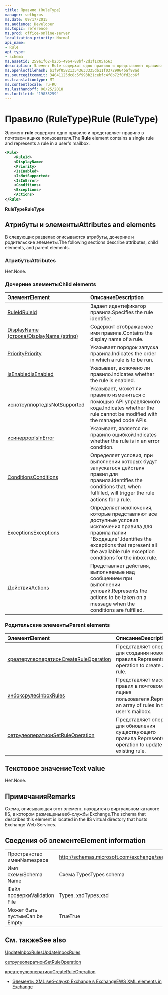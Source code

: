 ```yaml
---
title: Правило (RuleType)
manager: sethgros
ms.date: 09/17/2015
ms.audience: Developer
ms.topic: reference
ms.prod: office-online-server
localization_priority: Normal
api_name:
- Rule
api_type:
- schema
ms.assetid: 259a1f62-b235-4964-88bf-2d1f1c05a563
description: Элемент Rule содержит одно правило и представляет правило в почтовом ящике пользователя.
ms.openlocfilehash: b1f9f058213543633335db11f03729964baf98ad
ms.sourcegitcommit: 34041125dc8c5f993b21cebfc4f8b72f0fd2cb6f
ms.translationtype: MT
ms.contentlocale: ru-RU
ms.lasthandoff: 06/25/2018
ms.locfileid: "19835259"
---
```

# <a name="rule-ruletype"></a><span data-ttu-id="9e371-103">Правило (RuleType)</span><span class="sxs-lookup"><span data-stu-id="9e371-103">Rule (RuleType)</span></span>

<span data-ttu-id="9e371-104">Элемент **rule** содержит одно правило и представляет правило в почтовом ящике пользователя.</span><span class="sxs-lookup"><span data-stu-id="9e371-104">The **Rule** element contains a single rule and represents a rule in a user's mailbox.</span></span> 
  
```XML
<Rule>
    <RuleId>
    <DisplayName>
    <Priority>
    <IsEnabled>
    <IsNotSupported>
    <IsInError>
    <Conditions>
    <Exceptions>
    <Actions>
</Rule>
```

 <span data-ttu-id="9e371-105">**RuleType**</span><span class="sxs-lookup"><span data-stu-id="9e371-105">**RuleType**</span></span>
## <a name="attributes-and-elements"></a><span data-ttu-id="9e371-106">Атрибуты и элементы</span><span class="sxs-lookup"><span data-stu-id="9e371-106">Attributes and elements</span></span>

<span data-ttu-id="9e371-107">В следующих разделах описываются атрибуты, дочерние и родительские элементы.</span><span class="sxs-lookup"><span data-stu-id="9e371-107">The following sections describe attributes, child elements, and parent elements.</span></span>
  
### <a name="attributes"></a><span data-ttu-id="9e371-108">Атрибуты</span><span class="sxs-lookup"><span data-stu-id="9e371-108">Attributes</span></span>

<span data-ttu-id="9e371-109">Нет.</span><span class="sxs-lookup"><span data-stu-id="9e371-109">None.</span></span>
  
### <a name="child-elements"></a><span data-ttu-id="9e371-110">Дочерние элементы</span><span class="sxs-lookup"><span data-stu-id="9e371-110">Child elements</span></span>

|<span data-ttu-id="9e371-111">**Элемент**</span><span class="sxs-lookup"><span data-stu-id="9e371-111">**Element**</span></span>|<span data-ttu-id="9e371-112">**Описание**</span><span class="sxs-lookup"><span data-stu-id="9e371-112">**Description**</span></span>|
|:-----|:-----|
|[<span data-ttu-id="9e371-113">RuleId</span><span class="sxs-lookup"><span data-stu-id="9e371-113">RuleId</span></span>](ruleid.md) <br/> |<span data-ttu-id="9e371-114">Задает идентификатор правила.</span><span class="sxs-lookup"><span data-stu-id="9e371-114">Specifies the rule identifier.</span></span>  <br/> |
|[<span data-ttu-id="9e371-115">DisplayName (строка)</span><span class="sxs-lookup"><span data-stu-id="9e371-115">DisplayName (string)</span></span>](displayname-string.md) <br/> |<span data-ttu-id="9e371-116">Содержит отображаемое имя правила.</span><span class="sxs-lookup"><span data-stu-id="9e371-116">Contains the display name of a rule.</span></span>  <br/> |
|[<span data-ttu-id="9e371-117">Priority</span><span class="sxs-lookup"><span data-stu-id="9e371-117">Priority</span></span>](priority.md) <br/> |<span data-ttu-id="9e371-118">Указывает порядок запуска правила.</span><span class="sxs-lookup"><span data-stu-id="9e371-118">Indicates the order in which a rule is to be run.</span></span>  <br/> |
|[<span data-ttu-id="9e371-119">IsEnabled</span><span class="sxs-lookup"><span data-stu-id="9e371-119">IsEnabled</span></span>](isenabled.md) <br/> |<span data-ttu-id="9e371-120">Указывает, включено ли правило.</span><span class="sxs-lookup"><span data-stu-id="9e371-120">Indicates whether the rule is enabled.</span></span>  <br/> |
|[<span data-ttu-id="9e371-121">иснотсуппортед</span><span class="sxs-lookup"><span data-stu-id="9e371-121">IsNotSupported</span></span>](isnotsupported.md) <br/> |<span data-ttu-id="9e371-122">Указывает, может ли правило измениться с помощью API управляемого кода.</span><span class="sxs-lookup"><span data-stu-id="9e371-122">Indicates whether the rule cannot be modified with the managed code APIs.</span></span>  <br/> |
|[<span data-ttu-id="9e371-123">исинеррор</span><span class="sxs-lookup"><span data-stu-id="9e371-123">IsInError</span></span>](isinerror.md) <br/> |<span data-ttu-id="9e371-124">Указывает, является ли правило ошибкой.</span><span class="sxs-lookup"><span data-stu-id="9e371-124">Indicates whether the rule is in an error condition.</span></span>  <br/> |
|[<span data-ttu-id="9e371-125">Conditions</span><span class="sxs-lookup"><span data-stu-id="9e371-125">Conditions</span></span>](conditions.md) <br/> |<span data-ttu-id="9e371-126">Определяет условия, при выполнении которых будут запускаться действия правил для правила.</span><span class="sxs-lookup"><span data-stu-id="9e371-126">Identifies the conditions that, when fulfilled, will trigger the rule actions for a rule.</span></span>  <br/> |
|[<span data-ttu-id="9e371-127">Exceptions</span><span class="sxs-lookup"><span data-stu-id="9e371-127">Exceptions</span></span>](exceptions.md) <br/> |<span data-ttu-id="9e371-128">Определяет исключения, которые представляют все доступные условия исключения правила для правила папки "Входящие".</span><span class="sxs-lookup"><span data-stu-id="9e371-128">Identifies the exceptions that represent all the available rule exception conditions for the inbox rule.</span></span>  <br/> |
|[<span data-ttu-id="9e371-129">Действия</span><span class="sxs-lookup"><span data-stu-id="9e371-129">Actions</span></span>](actions.md) <br/> |<span data-ttu-id="9e371-130">Представляет действия, выполняемые над сообщением при выполнении условий.</span><span class="sxs-lookup"><span data-stu-id="9e371-130">Represents the actions to be taken on a message when the conditions are fulfilled.</span></span>  <br/> |
   
### <a name="parent-elements"></a><span data-ttu-id="9e371-131">Родительские элементы</span><span class="sxs-lookup"><span data-stu-id="9e371-131">Parent elements</span></span>

|<span data-ttu-id="9e371-132">**Элемент**</span><span class="sxs-lookup"><span data-stu-id="9e371-132">**Element**</span></span>|<span data-ttu-id="9e371-133">**Описание**</span><span class="sxs-lookup"><span data-stu-id="9e371-133">**Description**</span></span>|
|:-----|:-----|
|[<span data-ttu-id="9e371-134">креатерулеоператион</span><span class="sxs-lookup"><span data-stu-id="9e371-134">CreateRuleOperation</span></span>](createruleoperation.md) <br/> |<span data-ttu-id="9e371-135">Представляет операцию для создания нового правила.</span><span class="sxs-lookup"><span data-stu-id="9e371-135">Represents an operation to create a new rule.</span></span>  <br/> |
|[<span data-ttu-id="9e371-136">инбоксрулес</span><span class="sxs-lookup"><span data-stu-id="9e371-136">InboxRules</span></span>](inboxrules.md) <br/> |<span data-ttu-id="9e371-137">Представляет массив правил в почтовом ящике пользователя.</span><span class="sxs-lookup"><span data-stu-id="9e371-137">Represents an array of rules in the user's mailbox.</span></span>  <br/> |
|[<span data-ttu-id="9e371-138">сетрулеоператион</span><span class="sxs-lookup"><span data-stu-id="9e371-138">SetRuleOperation</span></span>](setruleoperation.md) <br/> |<span data-ttu-id="9e371-139">Представляет операцию для обновления существующего правила.</span><span class="sxs-lookup"><span data-stu-id="9e371-139">Represents an operation to update an existing rule.</span></span>  <br/> |
   
## <a name="text-value"></a><span data-ttu-id="9e371-140">Текстовое значение</span><span class="sxs-lookup"><span data-stu-id="9e371-140">Text value</span></span>

<span data-ttu-id="9e371-141">Нет.</span><span class="sxs-lookup"><span data-stu-id="9e371-141">None.</span></span>
  
## <a name="remarks"></a><span data-ttu-id="9e371-142">Примечания</span><span class="sxs-lookup"><span data-stu-id="9e371-142">Remarks</span></span>

<span data-ttu-id="9e371-143">Схема, описывающая этот элемент, находится в виртуальном каталоге IIS, в котором размещены веб-службы Exchange.</span><span class="sxs-lookup"><span data-stu-id="9e371-143">The schema that describes this element is located in the IIS virtual directory that hosts Exchange Web Services.</span></span>
  
## <a name="element-information"></a><span data-ttu-id="9e371-144">Сведения об элементе</span><span class="sxs-lookup"><span data-stu-id="9e371-144">Element information</span></span>

|||
|:-----|:-----|
|<span data-ttu-id="9e371-145">Пространство имен</span><span class="sxs-lookup"><span data-stu-id="9e371-145">Namespace</span></span>  <br/> |http://schemas.microsoft.com/exchange/services/2006/types  <br/> |
|<span data-ttu-id="9e371-146">Имя схемы</span><span class="sxs-lookup"><span data-stu-id="9e371-146">Schema Name</span></span>  <br/> |<span data-ttu-id="9e371-147">Схема Types</span><span class="sxs-lookup"><span data-stu-id="9e371-147">Types schema</span></span>  <br/> |
|<span data-ttu-id="9e371-148">Файл проверки</span><span class="sxs-lookup"><span data-stu-id="9e371-148">Validation File</span></span>  <br/> |<span data-ttu-id="9e371-149">Types. xsd</span><span class="sxs-lookup"><span data-stu-id="9e371-149">Types.xsd</span></span>  <br/> |
|<span data-ttu-id="9e371-150">Может быть пустым</span><span class="sxs-lookup"><span data-stu-id="9e371-150">Can be Empty</span></span>  <br/> |<span data-ttu-id="9e371-151">True</span><span class="sxs-lookup"><span data-stu-id="9e371-151">True</span></span>  <br/> |
   
## <a name="see-also"></a><span data-ttu-id="9e371-152">См. также</span><span class="sxs-lookup"><span data-stu-id="9e371-152">See also</span></span>



[<span data-ttu-id="9e371-153">UpdateInboxRules</span><span class="sxs-lookup"><span data-stu-id="9e371-153">UpdateInboxRules</span></span>](updateinboxrules.md)
  
[<span data-ttu-id="9e371-154">сетрулеоператион</span><span class="sxs-lookup"><span data-stu-id="9e371-154">SetRuleOperation</span></span>](setruleoperation.md)
  
[<span data-ttu-id="9e371-155">креатерулеоператион</span><span class="sxs-lookup"><span data-stu-id="9e371-155">CreateRuleOperation</span></span>](createruleoperation.md)


- [<span data-ttu-id="9e371-156">Элементы XML веб-служб Exchange в Exchange</span><span class="sxs-lookup"><span data-stu-id="9e371-156">EWS XML elements in Exchange</span></span>](ews-xml-elements-in-exchange.md)

